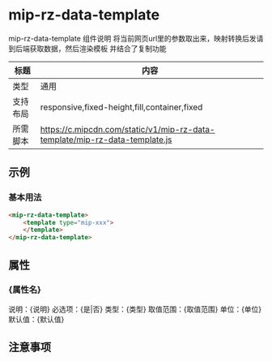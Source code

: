 # mip-rz-data-template

mip-rz-data-template 组件说明
将当前网页url里的参数取出来，映射转换后发请到后端获取数据，然后渲染模板
并结合了复制功能

标题|内容
----|----
类型|通用
支持布局|responsive,fixed-height,fill,container,fixed
所需脚本|https://c.mipcdn.com/static/v1/mip-rz-data-template/mip-rz-data-template.js

## 示例

### 基本用法
```html
<mip-rz-data-template>
    <template type="mip-xxx">
    </template>
</mip-rz-data-template>
```

## 属性

### {属性名}

说明：{说明}
必选项：{是|否}
类型：{类型}
取值范围：{取值范围}
单位：{单位}
默认值：{默认值}

## 注意事项

